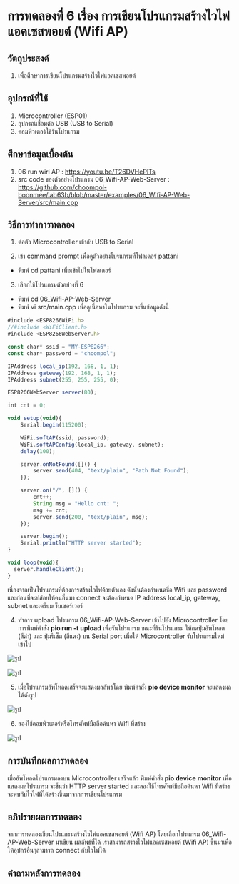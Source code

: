 # การทดลองที่ 6 เรื่อง การเขียนโปรแกรมสร้างไวไฟแอคเซสพอยต์ (Wifi AP)

## วัตถุประสงค์
1.	เพื่อศึกษาการเขียนโปรแกรมสร้างไวไฟแอคเซสพอยต์

## อุปกรณ์ที่ใช้
1. Microcontroller (ESP01) 
2. อุปกรณ์เชื่อมต่อ USB (USB to Serial)
3. คอมพิวเตอร์ใช้รันโปรแกรม

## ศึกษาข้อมูลเบื้องต้น
1. 06 run wiri AP : https://youtu.be/T26DVHePlTs
2. src code ของตัวอย่างโปรแกรม 06_Wifi-AP-Web-Server : https://github.com/choompol-boonmee/lab63b/blob/master/examples/06_Wifi-AP-Web-Server/src/main.cpp

## วิธีการทำการทดลอง
1. ต่อตัว Microcontroller เข้ากับ USB to Serial

2. เข้า command prompt เพื่อดูตัวอย่างโปรแกรมที่โฟลเดอร์ pattani
- พิมพ์ cd pattani เพื่อเข้าไปในโฟลเดอร์

3. เลือกใช้โปรแกรมตัวอย่างที่ 6
- พิมพ์ cd 06_Wifi-AP-Web-Server
- พิมพ์ vi src/main.cpp เพื่อดูเนื้อหาในโปรแกรม จะขึ้นข้อมูลดังนี้
```javascript
#include <ESP8266WiFi.h>
//#include <WiFiClient.h>
#include <ESP8266WebServer.h>

const char* ssid = "MY-ESP8266";
const char* password = "choompol";

IPAddress local_ip(192, 168, 1, 1);
IPAddress gateway(192, 168, 1, 1);
IPAddress subnet(255, 255, 255, 0);

ESP8266WebServer server(80);

int cnt = 0;

void setup(void){
	Serial.begin(115200);

	WiFi.softAP(ssid, password);
	WiFi.softAPConfig(local_ip, gateway, subnet);
	delay(100);

	server.onNotFound([]() {
		server.send(404, "text/plain", "Path Not Found");
	});

	server.on("/", []() {
		cnt++;
		String msg = "Hello cnt: ";
		msg += cnt;
		server.send(200, "text/plain", msg);
	});

	server.begin();
	Serial.println("HTTP server started");
}

void loop(void){
  server.handleClient();
}
```
เนื่องจากเป็นโปรแกรมที่ต้องการสร้างไวไฟด้วยตัวเอง ดังนั้นต้องกำหนดชื่อ Wifi และ password และก่อนที่จะปล่อยให้คนอื่นมา connect จะต้องกำหนด IP address local_ip, gateway, subnet และเตรียมเว็บเซอร์เวอร์

4. ทำการ upload โปรแกรม 06_Wifi-AP-Web-Server เข้าไปยัง Microcontroller โดยการพิมพ์คำสั่ง **pio run -t upload** เพื่อรันโปรแกรม
ขณะที่รันโปรแกรม ให้กดปุ่มอัพโหลด (สีดำ) และ ปุ่มรีเซ็ต (สีแดง) บน Serial port เพื่อให้ Microcontroller รับโปรแกรมใหม่เข้าไป

![รูป](https://user-images.githubusercontent.com/80879886/112267109-8e508200-8ca7-11eb-8b51-4b969c28a266.jpg) 

![รูป](https://user-images.githubusercontent.com/80879886/112267794-9230d400-8ca8-11eb-8c69-3118c859e3ba.JPG)

5. เมื่อโปรแกรมอัพโหลดเสร็จจะแสดงผลลัพธ์โดย พิมพ์คำสั่ง **pio device monitor** จะแสดงผลได้ดังรูป

![รูป](https://user-images.githubusercontent.com/80879886/112267113-8f81af00-8ca7-11eb-9a20-8a8dacfba91d.jpg)

6. ลองใช้คอมพิวเตอร์หรือโทรศัพท์มือถือค้นหา Wifi ที่สร้าง

![รูป](https://user-images.githubusercontent.com/80879886/112267116-901a4580-8ca7-11eb-9a8f-b997b29e38b1.jpg)

## การบันทึกผลการทดลอง
เมื่ออัพโหลดโปรแกรมลงบน Microcontroller เสร็จแล้ว พิมพ์คำสั่ง **pio device monitor** เพื่อแสดงผลโปรแกรม จะขึ้นว่า HTTP server started และลองใช้โทรศัพท์มือถือค้นหา Wifi ที่สร้าง จะพบกับไวไฟที่ได้สร้างขึ้นมาจากการเขียนโปรแกรม

## อภิปรายผลการทดลอง
จากการทดลองเขียนโปรแกรมสร้างไวไฟแอคเซสพอยต์ (Wifi AP) โดยเลือกโปรแกรม 06_Wifi-AP-Web-Server มาเขียน ผลลัพธ์ที่ได้ เราสามารถสร้างไวไฟแอคเซสพอยต์ (Wifi AP) ขึ้นมาเพื่อให้อุปกร์อื่นๆสามารถ connect กับไวไฟได้

## คำถามหลังการทดลอง



